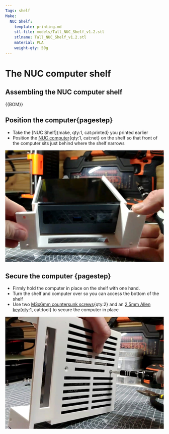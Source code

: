 ```yaml
---
Tags: shelf
Make:
  NUC Shelf:
    template: printing.md
    stl-file: models/Tall_NUC_Shelf_v1.2.stl
    stlname: Tall_NUC_Shelf_v1.2.stl
    material: PLA
    weight-qty: 50g
---
```


# The NUC computer shelf

## Assembling the NUC computer shelf

{{BOM}}

[M3x6mm countersunk screws]: parts/Hardware.yaml#CskScrew_M3x6mm_SS

## Position the computer{pagestep}

* Take the [NUC Shelf]{make, qty:1, cat:printed} you printed earlier
* Position the [NUC computer](parts/NUC_Computer.md){qty:1, cat:net} on the shelf so that front of the computer sits just behind where the shelf narrows

![](images/NUC_shelf1.jpg)


## Secure the computer {pagestep}

* Firmly hold the computer in place on the shelf with one hand.
* Turn the shelf and computer over so you can access the bottom of the shelf
* Use two [M3x6mm countersunk screws]{qty:2} and an [2.5mm Allen key](parts/metric_allen_keys.md){qty:1, cat:tool} to secure the computer in place



![](images/NUC_shelf2.jpg)


